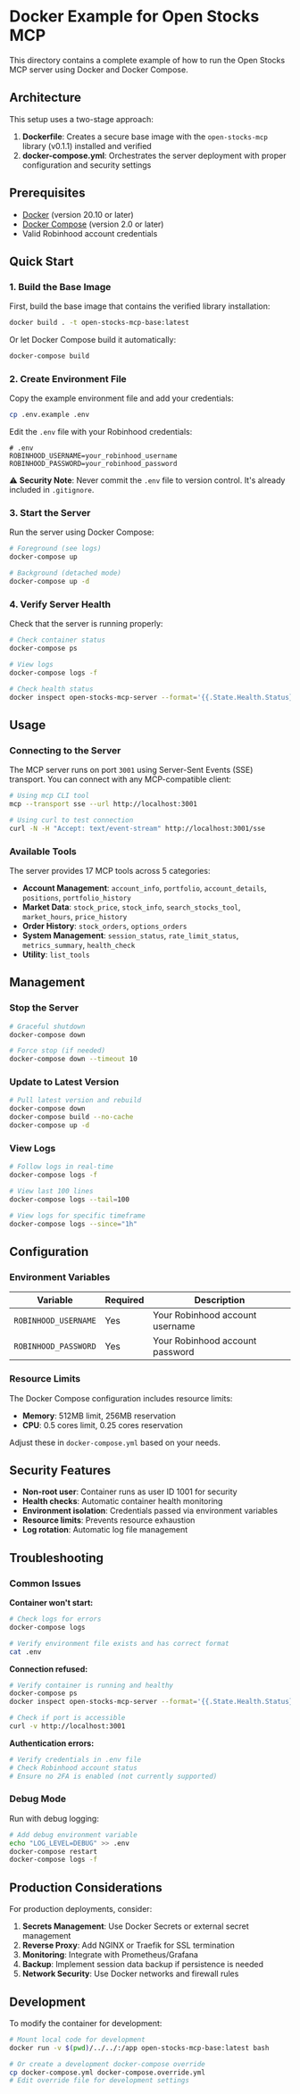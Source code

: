 # Docker Example for Open Stocks MCP

This directory contains a complete example of how to run the Open Stocks MCP server using Docker and Docker Compose.

## Architecture

This setup uses a two-stage approach:
1. **Dockerfile**: Creates a secure base image with the `open-stocks-mcp` library (v0.1.1) installed and verified
2. **docker-compose.yml**: Orchestrates the server deployment with proper configuration and security settings

## Prerequisites

- [Docker](https://docs.docker.com/get-docker/) (version 20.10 or later)
- [Docker Compose](https://docs.docker.com/compose/install/) (version 2.0 or later)
- Valid Robinhood account credentials

## Quick Start

### 1. Build the Base Image

First, build the base image that contains the verified library installation:

```bash
docker build . -t open-stocks-mcp-base:latest
```

Or let Docker Compose build it automatically:

```bash
docker-compose build
```

### 2. Create Environment File

Copy the example environment file and add your credentials:

```bash
cp .env.example .env
```

Edit the `.env` file with your Robinhood credentials:

```env
# .env
ROBINHOOD_USERNAME=your_robinhood_username
ROBINHOOD_PASSWORD=your_robinhood_password
```

⚠️ **Security Note**: Never commit the `.env` file to version control. It's already included in `.gitignore`.

### 3. Start the Server

Run the server using Docker Compose:

```bash
# Foreground (see logs)
docker-compose up

# Background (detached mode)
docker-compose up -d
```

### 4. Verify Server Health

Check that the server is running properly:

```bash
# Check container status
docker-compose ps

# View logs
docker-compose logs -f

# Check health status
docker inspect open-stocks-mcp-server --format='{{.State.Health.Status}}'
```

## Usage

### Connecting to the Server

The MCP server runs on port `3001` using Server-Sent Events (SSE) transport. You can connect with any MCP-compatible client:

```bash
# Using mcp CLI tool
mcp --transport sse --url http://localhost:3001

# Using curl to test connection
curl -N -H "Accept: text/event-stream" http://localhost:3001/sse
```

### Available Tools

The server provides 17 MCP tools across 5 categories:

- **Account Management**: `account_info`, `portfolio`, `account_details`, `positions`, `portfolio_history`
- **Market Data**: `stock_price`, `stock_info`, `search_stocks_tool`, `market_hours`, `price_history`
- **Order History**: `stock_orders`, `options_orders`
- **System Management**: `session_status`, `rate_limit_status`, `metrics_summary`, `health_check`
- **Utility**: `list_tools`

## Management

### Stop the Server

```bash
# Graceful shutdown
docker-compose down

# Force stop (if needed)
docker-compose down --timeout 10
```

### Update to Latest Version

```bash
# Pull latest version and rebuild
docker-compose down
docker-compose build --no-cache
docker-compose up -d
```

### View Logs

```bash
# Follow logs in real-time
docker-compose logs -f

# View last 100 lines
docker-compose logs --tail=100

# View logs for specific timeframe
docker-compose logs --since="1h"
```

## Configuration

### Environment Variables

| Variable | Required | Description |
|----------|----------|-------------|
| `ROBINHOOD_USERNAME` | Yes | Your Robinhood account username |
| `ROBINHOOD_PASSWORD` | Yes | Your Robinhood account password |

### Resource Limits

The Docker Compose configuration includes resource limits:
- **Memory**: 512MB limit, 256MB reservation
- **CPU**: 0.5 cores limit, 0.25 cores reservation

Adjust these in `docker-compose.yml` based on your needs.

## Security Features

- **Non-root user**: Container runs as user ID 1001 for security
- **Health checks**: Automatic container health monitoring
- **Environment isolation**: Credentials passed via environment variables
- **Resource limits**: Prevents resource exhaustion
- **Log rotation**: Automatic log file management

## Troubleshooting

### Common Issues

**Container won't start:**
```bash
# Check logs for errors
docker-compose logs

# Verify environment file exists and has correct format
cat .env
```

**Connection refused:**
```bash
# Verify container is running and healthy
docker-compose ps
docker inspect open-stocks-mcp-server --format='{{.State.Health.Status}}'

# Check if port is accessible
curl -v http://localhost:3001
```

**Authentication errors:**
```bash
# Verify credentials in .env file
# Check Robinhood account status
# Ensure no 2FA is enabled (not currently supported)
```

### Debug Mode

Run with debug logging:

```bash
# Add debug environment variable
echo "LOG_LEVEL=DEBUG" >> .env
docker-compose restart
docker-compose logs -f
```

## Production Considerations

For production deployments, consider:

1. **Secrets Management**: Use Docker Secrets or external secret management
2. **Reverse Proxy**: Add NGINX or Traefik for SSL termination
3. **Monitoring**: Integrate with Prometheus/Grafana
4. **Backup**: Implement session data backup if persistence is needed
5. **Network Security**: Use Docker networks and firewall rules

## Development

To modify the container for development:

```bash
# Mount local code for development
docker run -v $(pwd)/../../:/app open-stocks-mcp-base:latest bash

# Or create a development docker-compose override
cp docker-compose.yml docker-compose.override.yml
# Edit override file for development settings
```